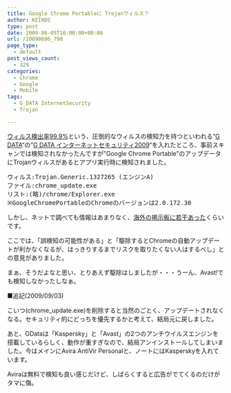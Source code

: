 ```yaml
---
title: Google Chrome Portableに Trojanウィルス？
author: KEINOS
type: post
date: 2009-06-05T16:00:00+00:00
url: /20090606_790
page_type:
  - default
post_views_count:
  - 329
categories:
  - Chrome
  - Google
  - Mobile
tags:
  - G_DATA InternetSecurity
  - Trojan

---
```

<div class="section">
  <p>
    <a href="http://antivirus-news.net/2009/05/avtest5g-data1999.html" target="_blank">ウィルス検出率99.9%</a>という、圧倒的なウィルスの検知力を持つといわれる&#8221;<a href="http://ja.wikipedia.org/wiki/G_DATA_Software" target="_blank">G DATA</a>&#8220;の&#8221;<a href="http://www.gdata.co.jp/product/" target="_blank">G DATA インターネットセキュリティ2009</a>&#8220;を入れたところ、事前スキャンでは検知されなかったんですが&#8221;Google Chrome Portable&#8221;のアップデータにTrojanウィルスがあるとアプリ実行時に検知されました。
  </p>
  
  <pre>
ウィルス:Trojan.Generic.1327265 (エンジンA)
ファイル:chrome_update.exe
リスト:(略)/chrome/Explorer.exe
※GoogleChromePortableのChromeのバージョンは2.0.172.30
</pre>
  
  <p>
    しかし、ネットで調べても情報はあまりなく、<a href="http://stadt-bremerhaven.de/2009/02/19/portable-google-chrome-201640/" target="_blank">海外の掲示板に若干あった</a>くらいです。
  </p>
  
  <p>
    ここでは、「誤検知の可能性がある」と「駆除するとChromeの自動アップデートが利かなくなるが、はっきりするまでリスクを取りたくない人はするべし」との意見がありました。
  </p>
  
  <p>
    まぁ、そうだよなと思い、とりあえず駆除はしましたが・・・うーん、Avast!でも検知しなかったしなぁ。
  </p>
  
  <p>
    ■追記(2009/09/03)
  </p>
  
  <p>
    こいつ(chrome_update.exe)を削除すると当然のごとく、アップデートされなくなる。セキュリティ的にどっちを優先するかと考えて、結局元に戻しました。
  </p>
  
  <p>
    あと、GDataは「Kaspersky」と「Avast」の2つのアンチウイルスエンジンを搭載しているらしく、動作が重すぎなので、結局アンインストールしてしまいました。今はメインにAvira AntiVir Personalと、ノートにはKasperskyを入れています。
  </p>
  
  <p>
    Aviraは無料で検知も良い感じだけど、しばらくすると広告がでてくるのだけがタマに傷。
  </p>
</div>
